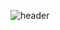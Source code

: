 ![header](https://capsule-render.vercel.app/api?type=waving&text=XV:*Swarm-2024&ccolor=&animation=fadeIn&color=gradient&fontColor=000000&customColorList=2&height=200)
